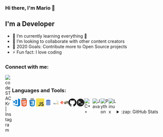 ### Hi there, I'm Mario  👋

## I'm a Developer

- 🌱 I’m currently learning everything 🤣
- 👯 I’m looking to collaborate with other content creators
- 🥅 2020 Goals: Contribute more to Open Source projects
- ⚡ Fun fact: I love coding

### Connect with me:

[<img align="left" alt="codeSTACKr | Instagram" width="22px" src="https://cdn.jsdelivr.net/npm/simple-icons@v3/icons/instagram.svg" />][instagram]

<br />

### Languages and Tools:

<img align="left" alt="Visual Studio Code" width="26px" src="https://raw.githubusercontent.com/github/explore/80688e429a7d4ef2fca1e82350fe8e3517d3494d/topics/visual-studio-code/visual-studio-code.png" />

<img align="left" alt="HTML5" width="26px" src="https://raw.githubusercontent.com/github/explore/80688e429a7d4ef2fca1e82350fe8e3517d3494d/topics/html/html.png" />

<img align="left" alt="CSS3" width="26px" src="https://raw.githubusercontent.com/github/explore/80688e429a7d4ef2fca1e82350fe8e3517d3494d/topics/css/css.png" />

<img align="left" alt="JavaScript" width="26px" src="https://raw.githubusercontent.com/github/explore/80688e429a7d4ef2fca1e82350fe8e3517d3494d/topics/javascript/javascript.png" />

<img align="left" alt="SQL" width="26px" src="https://raw.githubusercontent.com/github/explore/80688e429a7d4ef2fca1e82350fe8e3517d3494d/topics/sql/sql.png" />

<img align="left" alt="MySQL" width="26px" src="https://raw.githubusercontent.com/github/explore/80688e429a7d4ef2fca1e82350fe8e3517d3494d/topics/mysql/mysql.png" />

<img align="left" alt="Git" width="26px" src="https://raw.githubusercontent.com/github/explore/80688e429a7d4ef2fca1e82350fe8e3517d3494d/topics/git/git.png" />

<img align="left" alt="GitHub" width="26px" src="https://raw.githubusercontent.com/github/explore/78df643247d429f6cc873026c0622819ad797942/topics/github/github.png" />

<img align="left" alt="Terminal" width="26px" src="https://raw.githubusercontent.com/github/explore/80688e429a7d4ef2fca1e82350fe8e3517d3494d/topics/terminal/terminal.png" />

<img align="left" alt="C++" width="26px" src="https://raw.githubusercontent.com/isocpp/logos/master/cpp_logo.png" />

<img align="left" alt="Java" width="26px" src="https://www.tc-web.it/wp-content/uploads/2019/01/java.jpg" />

<img align="left" alt="Python" width="26px" src="https://logos-download.com/wp-content/uploads/2016/10/Python_logo_icon-700x697.png" />


<img align="left" alt="Linux" width="26px" src="https://logo-all.ru/uploads/posts/2018-07/0_linux_logo.jpg" />
<br />
<br />


</details>

<details>
  <summary>:zap: GitHub Stats</summary>


  <img align="left" alt="MarioAvolio's GitHub Stats" src="https://github-readme-stats.vercel.app/api?username=MarioAvolio&&show_icons=true&title_color=ffffff&icon_color=bb2acf&text_color=daf7dc&bg_color=151515" />

</details>

[instagram]: https://www.instagram.com/marioavolio99/

